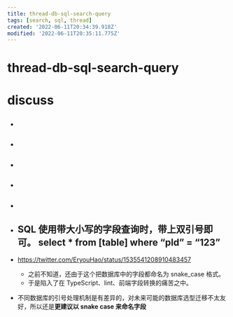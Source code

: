 ```yaml
---
title: thread-db-sql-search-query
tags: [search, sql, thread]
created: '2022-06-11T20:34:39.918Z'
modified: '2022-06-11T20:35:11.775Z'
---
```


# thread-db-sql-search-query

# discuss

- ## 

- ## 

- ## 

- ## 

- ## 

- ## SQL 使用带大小写的字段查询时，带上双引号即可。 select * from [table] where “pId” = “123”
- https://twitter.com/EryouHao/status/1535541208910483457
  - 之前不知道，还由于这个把数据库中的字段都命名为 snake_case 格式。
  - 于是陷入了在 TypeScript、lint、前端字段转换的痛苦之中。

- 不同数据库的引号处理机制是有差异的，对未来可能的数据库选型迁移不太友好，所以还是**更建议以 snake case 来命名字段**

